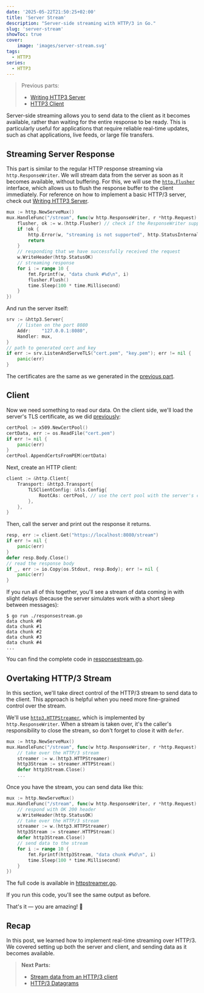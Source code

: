 ```yaml
---
date: '2025-05-22T21:50:25+02:00'
title: 'Server Stream'
description: "Server-side streaming with HTTP/3 in Go."
slug: 'server-stream'
showToc: true
cover:
    image: 'images/server-stream.svg'
tags:
  - HTTP3
series:
  - HTTP3
---
```


> Previous parts:
> - [Writing HTTP3 Server](/blog/http3/http3-server/)
> - [HTTP3 Client](/blog/http3/http3-client)

Server-side streaming allows you to send data to the client as it becomes available, rather than waiting for the entire response to be ready. This is particularly useful for applications that require reliable  real-time updates, such as chat applications, live feeds, or large file transfers.

## Streaming Server Response

This part is similar to the regular HTTP response streaming via `http.ResponseWriter`.
We will stream data from the server as soon as it becomes available, without buffering. For this, we will use the [`http.Flusher`](https://pkg.go.dev/net/http#Flusher) interface, which allows us to flush the response buffer to the client immediately. For reference on how to implement a basic HTTP/3 server, check out [Writing HTTP3 Server](/blog/http3/http3-server/).

```go
mux := http.NewServeMux()
mux.HandleFunc("/stream", func(w http.ResponseWriter, r *http.Request) {
    flusher, ok := w.(http.Flusher) // check if the ResponseWriter supports flushing
    if !ok {
        http.Error(w, "streaming is not supported", http.StatusInternalServerError)
        return
    }
    // responding that we have successfully received the request
    w.WriteHeader(http.StatusOK)
    // streaming response
    for i := range 10 {
        fmt.Fprintf(w, "data chunk #%d\n", i)
        flusher.Flush()
        time.Sleep(100 * time.Millisecond)
    }
})
```

And run the server itself:

```go
srv := &http3.Server{
    // listen on the port 8080
    Addr:    "127.0.0.1:8080",
    Handler: mux,
}
// path to generated cert and key
if err := srv.ListenAndServeTLS("cert.pem", "key.pem"); err != nil {
    panic(err)
}
```
The certificates are the same as we generated in the [previous part](/blog/http3/http3-server/#generating-certificate).

## Client

Now we need something to read our data.
On the client side, we'll load the server's TLS certificate, as we did [previously](/blog/http3/http3-client/#trusting-servers-tls-certificate):

```go
certPool := x509.NewCertPool()
certData, err := os.ReadFile("cert.pem")
if err != nil {
    panic(err)
}
certPool.AppendCertsFromPEM(certData)
```

Next, create an HTTP client:

```go
client := &http.Client{
    Transport: &http3.Transport{
        TLSClientConfig: &tls.Config{
            RootCAs: certPool, // use the cert pool with the server's cert
        },
    },
}
```

Then, call the server and print out the response it returns.

```go
resp, err := client.Get("https://localhost:8080/stream")
if err != nil {
    panic(err)
}
defer resp.Body.Close()
// read the response body
if _, err := io.Copy(os.Stdout, resp.Body); err != nil {
    panic(err)
}
```

If you run all of this together, you'll see a stream of data coming in with slight delays (because the server simulates work with a short sleep between messages):

```
$ go run ./responsestream.go
data chunk #0
data chunk #1
data chunk #2
data chunk #3
data chunk #4
...
```

You can find the complete code in [responsestream.go](https://github.com/dmksnnk/blog/tree/main/examples/http3/serverstream/responsestream.go).

## Overtaking HTTP/3 Stream

In this section, we'll take direct control of the HTTP/3 stream to send data to the client. This approach is helpful when you need more fine-grained control over the stream.

We'll use [`http3.HTTPStreamer`](https://pkg.go.dev/github.com/quic-go/quic-go@v0.51.0/http3#HTTPStreamer), which is implemented by `http.ResponseWriter`. When a stream is taken over, it's the caller's responsibility to close the stream, so don't forget to close it with `defer`.

```go
mux := http.NewServeMux()
mux.HandleFunc("/stream", func(w http.ResponseWriter, r *http.Request) {
    // take over the HTTP/3 stream
    streamer := w.(http3.HTTPStreamer)
    http3Stream := streamer.HTTPStream()
    defer http3Stream.Close()
    ...
```

Once you have the stream, you can send data like this:

```go
mux := http.NewServeMux()
mux.HandleFunc("/stream", func(w http.ResponseWriter, r *http.Request) {
    // respond with OK 200 header
    w.WriteHeader(http.StatusOK)
    // take over the HTTP/3 stream
    streamer := w.(http3.HTTPStreamer)
    http3Stream := streamer.HTTPStream()
    defer http3Stream.Close()
    // send data to the stream
    for i := range 10 {
        fmt.Fprintf(http3Stream, "data chunk #%d\n", i)
        time.Sleep(100 * time.Millisecond)
    }
})
```

The full code is available in [httpstreamer.go](https://github.com/dmksnnk/blog/tree/main/examples/http3/serverstream/httpstreamer.go).

If you run this code, you'll see the same output as before.

That's it — you are amazing! 💅

## Recap

In this post, we learned how to implement real-time streaming over HTTP/3. We covered setting up both the server and client, and sending data as it becomes available.

> **Next Parts:**
>
> - [Stream data from an HTTP/3 client](/blog/http3/client-stream)
> - [HTTP/3 Datagrams](/blog/http3/datagrams)
